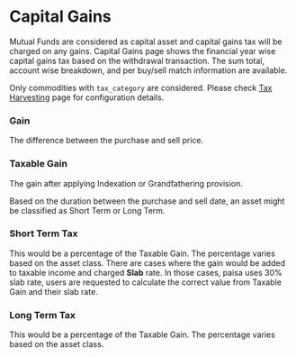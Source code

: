 # Capital Gains

Mutual Funds are considered as capital asset and capital gains tax
will be charged on any gains. Capital Gains page shows the financial
year wise capital gains tax based on the withdrawal transaction. The
sum total, account wise breakdown, and per buy/sell match information
are available.

Only commodities with `tax_category` are considered. Please check [Tax
Harvesting](tax-harvesting.md) page for configuration details.

### Gain

The difference between the purchase and sell price.

### Taxable Gain

The gain after applying Indexation or Grandfathering provision.


Based on the duration between the purchase and sell date, an asset
might be classified as Short Term or Long Term.

### Short Term Tax

This would be a percentage of the Taxable Gain. The percentage varies
based on the asset class. There are cases where the gain would be
added to taxable income and charged **Slab** rate. In those cases,
paisa uses 30% slab rate, users are requested to calculate the correct
value from Taxable Gain and their slab rate.

### Long Term Tax

This would be a percentage of the Taxable Gain. The percentage varies
based on the asset class.
